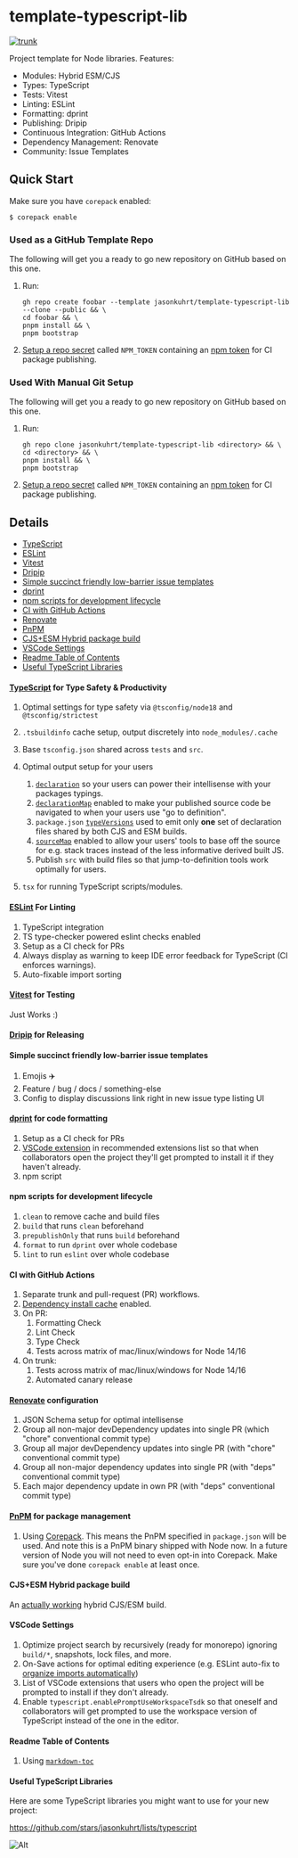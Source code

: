 # template-typescript-lib

[![trunk](https://github.com/jasonkuhrt/template-typescript-lib/actions/workflows/trunk.yaml/badge.svg)](https://github.com/jasonkuhrt/template-typescript-lib/actions/workflows/trunk.yaml)

Project template for Node libraries. Features:

- Modules: Hybrid ESM/CJS
- Types: TypeScript
- Tests: Vitest
- Linting: ESLint
- Formatting: dprint
- Publishing: Dripip
- Continuous Integration: GitHub Actions
- Dependency Management: Renovate
- Community: Issue Templates

## Quick Start

Make sure you have `corepack` enabled:

```
$ corepack enable
```

### Used as a GitHub Template Repo

The following will get you a ready to go new repository on GitHub based on this one.

1. Run:

   ```
   gh repo create foobar --template jasonkuhrt/template-typescript-lib --clone --public && \
   cd foobar && \
   pnpm install && \
   pnpm bootstrap
   ```

2. [Setup a repo secret](https://help.github.com/en/actions/configuring-and-managing-workflows/creating-and-storing-encrypted-secrets) called `NPM_TOKEN` containing an [npm token](https://docs.npmjs.com/creating-and-viewing-authentication-tokens) for CI package publishing.

### Used With Manual Git Setup

The following will get you a ready to go new repository on GitHub based on this one.

1. Run:

   ```
   gh repo clone jasonkuhrt/template-typescript-lib <directory> && \
   cd <directory> && \
   pnpm install && \
   pnpm bootstrap
   ```

2. [Setup a repo secret](https://help.github.com/en/actions/configuring-and-managing-workflows/creating-and-storing-encrypted-secrets) called `NPM_TOKEN` containing an [npm token](https://docs.npmjs.com/creating-and-viewing-authentication-tokens) for CI package publishing.

## Details

<!-- toc -->

- [TypeScript](#typescript)
- [ESLint](#eslint)
- [Vitest](#vitest)
- [Dripip](#dripip)
- [Simple succinct friendly low-barrier issue templates](#simple-succinct-friendly-low-barrier-issue-templates)
- [dprint](#dprint)
- [npm scripts for development lifecycle](#npm-scripts-for-development-lifecycle)
- [CI with GitHub Actions](#ci-with-github-actions)
- [Renovate](#renovate)
- [PnPM](#pnpm)
- [CJS+ESM Hybrid package build](#cjsesm-hybrid-package-build)
- [VSCode Settings](#vscode-settings)
- [Readme Table of Contents](#readme-table-of-contents)
- [Useful TypeScript Libraries](#useful-typescript-libraries)

<!-- tocstop -->

#### [TypeScript](https://www.typescriptlang.org/) for Type Safety & Productivity

1. Optimal settings for type safety via `@tsconfig/node18` and `@tsconfig/strictest`
1. `.tsbuildinfo` cache setup, output discretely into `node_modules/.cache`
1. Base `tsconfig.json` shared across `tests` and `src`.
1. Optimal output setup for your users

   1. [`declaration`](https://www.typescriptlang.org/tsconfig#declaration) so your users can power their intellisense with your packages typings.
   1. [`declarationMap`](https://www.typescriptlang.org/tsconfig#declarationMap) enabled to make your published source code be navigated to when your users use "go to definition".
   1. `package.json` [`typeVersions`](https://www.typescriptlang.org/docs/handbook/declaration-files/publishing.html#version-selection-with-typesversions) used to emit only **one** set of declaration files shared by both CJS and ESM builds.
   1. [`sourceMap`](https://www.typescriptlang.org/tsconfig#sourceMap) enabled to allow your users' tools to base off the source for e.g. stack traces instead of the less informative derived built JS.
   1. Publish `src` with build files so that jump-to-definition tools work optimally for users.

1. `tsx` for running TypeScript scripts/modules.

#### [ESLint](https://eslint.org/) For Linting

1. TypeScript integration
1. TS type-checker powered eslint checks enabled
1. Setup as a CI check for PRs
1. Always display as warning to keep IDE error feedback for TypeScript (CI enforces warnings).
1. Auto-fixable import sorting

#### [Vitest](https://vitest.dev) for Testing

Just Works :)

#### [Dripip](https://github.com/prisma-labs/dripip) for Releasing

#### Simple succinct friendly low-barrier issue templates

1. Emojis ✈️
1. Feature / bug / docs / something-else
1. Config to display discussions link right in new issue type listing UI

#### [dprint](https://dprint.dev/) for code formatting

1. Setup as a CI check for PRs
1. [VSCode extension](https://marketplace.visualstudio.com/items?itemName=dprint.dprint) in recommended extensions list so that when collaborators open the project they'll get prompted to install it if they haven't already.
1. npm script

#### npm scripts for development lifecycle

1. `clean` to remove cache and build files
1. `build` that runs `clean` beforehand
1. `prepublishOnly` that runs `build` beforehand
1. `format` to run `dprint` over whole codebase
1. `lint` to run `eslint` over whole codebase

#### CI with GitHub Actions

1. Separate trunk and pull-request (PR) workflows.
1. [Dependency install cache](https://github.com/actions/setup-node/blob/main/docs/advanced-usage.md#caching-packages-dependencies) enabled.
1. On PR:
   1. Formatting Check
   1. Lint Check
   1. Type Check
   1. Tests across matrix of mac/linux/windows for Node 14/16
1. On trunk:
   1. Tests across matrix of mac/linux/windows for Node 14/16
   1. Automated canary release

#### [Renovate](https://github.com/renovatebot/renovate) configuration

1. JSON Schema setup for optimal intellisense
1. Group all non-major devDependency updates into single PR (which "chore" conventional commit type)
1. Group all major devDependency updates into single PR (with "chore" conventional commit type)
1. Group all non-major dependency updates into single PR (with "deps" conventional commit type)
1. Each major dependency update in own PR (with "deps" conventional commit type)

#### [PnPM](https://pnpm.io/) for package management

1. Using [Corepack](https://nodejs.org/api/corepack.html#enabling-the-feature). This means the PnPM specified in `package.json` will be used. And note this is a PnPM binary shipped with Node now. In a future version of Node you will not need to even opt-in into Corepack. Make sure you've done `corepack enable` at least once.

#### CJS+ESM Hybrid package build

An [actually working](https://kuhrt.me/logs/hybrid-esm-cjs-node-packages-using-typescript-take-2) hybrid CJS/ESM build.

#### VSCode Settings

1. Optimize project search by recursively (ready for monorepo) ignoring `build/*`, snapshots, lock files, and more.
1. On-Save actions for optimal editing experience (e.g. ESLint auto-fix to [organize imports automatically](https://github.com/lydell/eslint-plugin-simple-import-sort#can-i-use-this-without-autofix))
1. List of VSCode extensions that users who open the project will be prompted to install if they don't already.
1. Enable `typescript.enablePromptUseWorkspaceTsdk` so that oneself and collaborators will get prompted to use the workspace version of TypeScript instead of the one in the editor.

#### Readme Table of Contents

1. Using [`markdown-toc`](https://github.com/jonschlinkert/markdown-toc)

#### Useful TypeScript Libraries

Here are some TypeScript libraries you might want to use for your new project:

https://github.com/stars/jasonkuhrt/lists/typescript

![Alt](https://repobeats.axiom.co/api/embed/3c932f1cb76da4ad21328bfdd0ad1c6fbbe76a0b.svg 'Repobeats analytics image')
